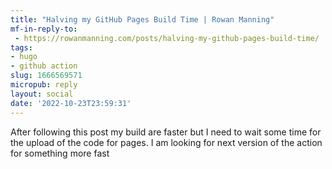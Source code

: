 ```yaml
---
title: "Halving my GitHub Pages Build Time | Rowan Manning"
mf-in-reply-to:
 - https://rowanmanning.com/posts/halving-my-github-pages-build-time/
tags:
- hugo
- github action
slug: 1666569571
micropub: reply
layout: social
date: '2022-10-23T23:59:31'
---
```

After following this post my build are faster but I need to wait some time for the upload of the code for pages. I am looking for next version of the action for something more fast